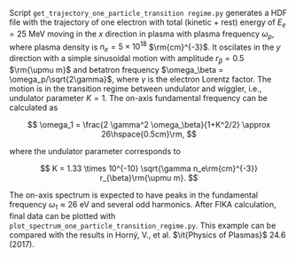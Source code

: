 Script `get_trajectory_one_particle_transition regime.py` generates a HDF file with the trajectory of one electron with total (kinetic + rest) energy of $E_{e}=25$ MeV moving in the $x$ direction in plasma with plasma frequency $\omega_p$, where plasma density is $n_e=5\times 10^{18}$ $\rm{cm}^{-3}$. It oscilates in the $y$ direction with a simple sinusoidal motion with amplitude $r_\beta=0.5$ $\rm{\upmu m}$ and betatron frequency $\omega_\beta = \omega_p/\sqrt{2\gamma}$, where $\gamma$ is the electron Lorentz factor. The motion is in the transition regime between undulator and wiggler, i.e., undulator parameter $K = 1$. The on-axis fundamental frequency can be calculated as

$$
\omega_1 = \frac{2 \gamma^2 \omega_\beta}{1+K^2/2} \approx 26\hspace{0.5cm}\rm, 
$$

where the undulator parameter corresponds to

$$
K = 1.33 \times 10^{-10} \sqrt{\gamma n_e\rm{cm}^{-3}} r_{\beta}\rm{\upmu m}.
$$

The on-axis spectrum is expected to have peaks in the fundamental frequency $\omega_1\approx 26$ eV and several odd harmonics. After FIKA calculation, final data can be plotted with `plot_spectrum_one_particle_transition_regime.py`. This example can be compared with the results in Horný, V., et al. $\it{Physics of Plasmas}$ 24.6 (2017).
